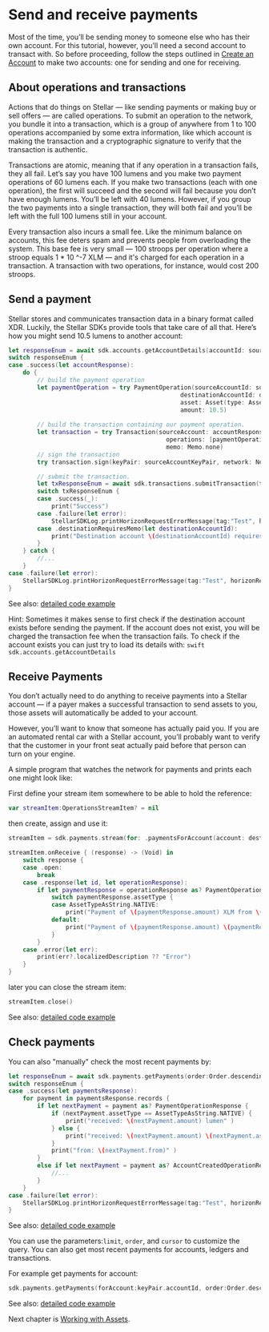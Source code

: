 # Send and receive payments

Most of the time, you’ll be sending money to someone else who has their own account. For this tutorial, however, you'll need a second account to transact with. So before proceeding, follow the steps outlined in [Create an Account](accounts.md#create-account) to make two accounts: one for sending and one for receiving.

## About operations and transactions

Actions that do things on Stellar — like sending payments or making buy or sell offers — are called operations. To submit an operation to the network, you bundle it into a transaction, which is a group of anywhere from 1 to 100 operations accompanied by some extra information, like which account is making the transaction and a cryptographic signature to verify that the transaction is authentic.

Transactions are atomic, meaning that if any operation in a transaction fails, they all fail. Let’s say you have 100 lumens and you make two payment operations of 60 lumens each. If you make two transactions (each with one operation), the first will succeed and the second will fail because you don’t have enough lumens. You’ll be left with 40 lumens. However, if you group the two payments into a single transaction, they will both fail and you’ll be left with the full 100 lumens still in your account.

Every transaction also incurs a small fee. Like the minimum balance on accounts, this fee deters spam and prevents people from overloading the system. This base fee is very small — 100 stroops per operation where a stroop equals 1 * 10 ^-7 XLM — and it's charged for each operation in a transaction. A transaction with two operations, for instance, would cost 200 stroops.

## Send a payment

Stellar stores and communicates transaction data in a binary format called XDR. Luckily, the Stellar SDKs provide tools that take care of all that. Here’s how you might send 10.5 lumens to another account:


```swift
let responseEnum = await sdk.accounts.getAccountDetails(accountId: sourceAccountKeyPair.accountId)
switch responseEnum {
case .success(let accountResponse):
    do {
        // build the payment operation
        let paymentOperation = try PaymentOperation(sourceAccountId: sourceAccountKeyPair.accountId,
                                                destinationAccountId: destinationAccountId,
                                                asset: Asset(type: AssetType.ASSET_TYPE_NATIVE)!,
                                                amount: 10.5)
        
        // build the transaction containing our payment operation.
        let transaction = try Transaction(sourceAccount: accountResponse,
                                            operations: [paymentOperation],
                                            memo: Memo.none)
        // sign the transaction
        try transaction.sign(keyPair: sourceAccountKeyPair, network: Network.testnet)

        // submit the transaction.
        let txResponseEnum = await sdk.transactions.submitTransaction(transaction: transaction)
        switch txResponseEnum {
        case .success(_):
            print("Success")
        case .failure(let error):
            StellarSDKLog.printHorizonRequestErrorMessage(tag:"Test", horizonRequestError:error)
        case .destinationRequiresMemo(let destinationAccountId):
            print("Destination account \(destinationAccountId) requires memo.")
        }
    } catch {
        //...
    }
case .failure(let error):
    StellarSDKLog.printHorizonRequestErrorMessage(tag:"Test", horizonRequestError:error)
}
```

See also: [detailed code example](https://github.com/Soneso/stellar-ios-mac-sdk/blob/master/stellarsdk/stellarsdkTests/docs/QuickStartTest.swift#L299)

Hint: Sometimes it makes sense to first check if the destination account exists before sending the payment. If the account does not exist, you will be charged the transaction fee when the transaction fails. To check if the account exists you can just try to load its details with: ```swift sdk.accounts.getAccountDetails ```

## Receive Payments

You don’t actually need to do anything to receive payments into a Stellar account — if a payer makes a successful transaction to send assets to you, those assets will automatically be added to your account.

However, you’ll want to know that someone has actually paid you. If you are an automated rental car with a Stellar account, you’ll probably want to verify that the customer in your front seat actually paid before that person can turn on your engine.

A simple program that watches the network for payments and prints each one might look like:

First define your stream item somewhere to be able to hold the reference:
```swift
var streamItem:OperationsStreamItem? = nil
```

then create, assign and use it:
```swift
streamItem = sdk.payments.stream(for: .paymentsForAccount(account: destinationAccountId, cursor: nil))

streamItem.onReceive { (response) -> (Void) in
    switch response {
    case .open:
        break
    case .response(let id, let operationResponse):
        if let paymentResponse = operationResponse as? PaymentOperationResponse {
            switch paymentResponse.assetType {
            case AssetTypeAsString.NATIVE:
                print("Payment of \(paymentResponse.amount) XLM from \(paymentResponse.sourceAccount) received -  id \(id)" )
            default:
                print("Payment of \(paymentResponse.amount) \(paymentResponse.assetCode!) from \(paymentResponse.sourceAccount) received -  id \(id)" )
            }
        }
    case .error(let err):
        print(err?.localizedDescription ?? "Error")
    }
}
```

later you can close the stream item:

```swift
streamItem.close()
```

See also: [detailed code example](https://github.com/Soneso/stellar-ios-mac-sdk/blob/master/stellarsdk/stellarsdkTests/docs/QuickStartTest.swift#L222)


## Check payments

You can also "manually" check the most recent payments by:

```swift
let responseEnum = await sdk.payments.getPayments(order:Order.descending, limit:10)
switch responseEnum {
case .success(let paymentsResponse):
    for payment in paymentsResponse.records {
        if let nextPayment = payment as? PaymentOperationResponse {
            if (nextPayment.assetType == AssetTypeAsString.NATIVE) {
                print("received: \(nextPayment.amount) lumen" )
            } else {
                print("received: \(nextPayment.amount) \(nextPayment.assetCode!)" )
            }
            print("from: \(nextPayment.from)" )
        }
        else if let nextPayment = payment as? AccountCreatedOperationResponse {
            //...
        }
    }
case .failure(let error):
    StellarSDKLog.printHorizonRequestErrorMessage(tag:"Test", horizonRequestError:error)
}
```
See also: [detailed code example](https://github.com/Soneso/stellar-ios-mac-sdk/blob/master/stellarsdk/stellarsdkTests/docs/QuickStartTest.swift#L158)

You can use the parameters:`limit`, `order`, and `cursor` to customize the query. You can also get most recent payments for accounts, ledgers and transactions. 

For example get payments for account:

```swift
sdk.payments.getPayments(forAccount:keyPair.accountId, order:Order.descending, limit:10)
```

See also: [detailed code example](https://github.com/Soneso/stellar-ios-mac-sdk/blob/master/stellarsdk/stellarsdkTests/docs/QuickStartTest.swift#L188)

Next chapter is [Working with Assets](assets.md).